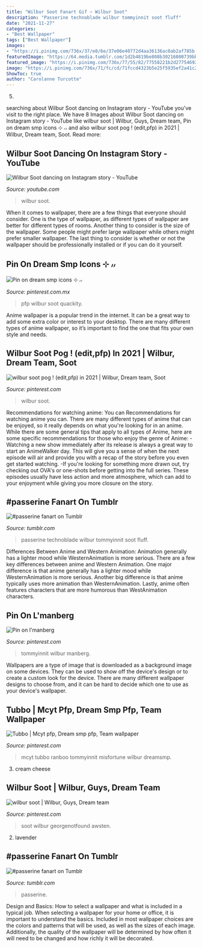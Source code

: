 ```yaml
---
title: "Wilbur Soot Fanart Gif ~ Wilbur Soot"
description: "Passerine technoblade wilbur tommyinnit soot fluff"
date: "2021-11-27"
categories:
- "Best Wallpaper"
tags: ["Best Wallpaper"]
images:
- "https://i.pinimg.com/736x/37/e0/6e/37e06e40772d4aa36136ac0ab2af785b.jpg"
featuredImage: "https://64.media.tumblr.com/1d2b4819be808b30216800739bb9f700/2e24059ffccd696e-5c/s540x810/a7dd2cbe6b7cabc05fdecd396fbc370b7db0b0cc.jpg"
featured_image: "https://i.pinimg.com/736x/77/55/82/77558221b2d277546923e1f794fb09e5.jpg"
image: "https://i.pinimg.com/736x/71/fc/cd/71fccd4323b5e25f5935ef2a41c26d6f.jpg"
ShowToc: true
author: "Carolanne Turcotte"
---
```



5.

	

		
searching about Wilbur Soot dancing on Instagram story - YouTube you've visit to the right place. We have 8 Images about Wilbur Soot dancing on Instagram story - YouTube like wilbur soot | Wilbur, Guys, Dream team, Pin on dream smp icons ⊹ ៸៸ and also wilbur soot pog ! (edit,pfp) in 2021 | Wilbur, Dream team, Soot. Read more:
		
    
## Wilbur Soot Dancing On Instagram Story - YouTube

<img loading=lazy src="https://i.ytimg.com/vi/iNjb1lZGpjw/maxresdefault.jpg" onerror="this.onerror=null;this.src='https://tse2.mm.bing.net/th?id=OIP.0f_qJbHlWAo22KyPXzwC9AHaEK&amp;pid=15.1';" alt="Wilbur Soot dancing on Instagram story - YouTube">

_Source: youtube.com_

>wilbur soot. 

	

When it comes to wallpaper, there are a few things that everyone should consider. One is the type of wallpaper, as different types of wallpaper are better for different types of rooms. Another thing to consider is the size of the wallpaper. Some people might prefer large wallpaper while others might prefer smaller wallpaper. The last thing to consider is whether or not the wallpaper should be professionally installed or if you can do it yourself.

    
## Pin On Dream Smp Icons ⊹ ៸៸

<img loading=lazy src="https://i.pinimg.com/736x/74/03/4e/74034e46c7bfaac3a5e6ddb3212b5632.jpg" onerror="this.onerror=null;this.src='https://tse3.mm.bing.net/th?id=OIP.jECzDCIR6kL0CTNR5-abqgHaHa&amp;pid=15.1';" alt="Pin on dream smp icons ⊹ ៸៸">

_Source: pinterest.com.mx_

>pfp wilbur soot quackity. 

	

Anime wallpaper is a popular trend in the internet. It can be a great way to add some extra color or interest to your desktop. There are many different types of anime wallpaper, so it’s important to find the one that fits your own style and needs.

    
## Wilbur Soot Pog ! (edit,pfp) In 2021 | Wilbur, Dream Team, Soot

<img loading=lazy src="https://i.pinimg.com/736x/d3/a6/fe/d3a6fe15b3f35b8abd8eba8cc423b21c.jpg" onerror="this.onerror=null;this.src='https://tse4.mm.bing.net/th?id=OIP.0DjdMnDqWZ5CATp56DBm4wHaHa&amp;pid=15.1';" alt="wilbur soot pog ! (edit,pfp) in 2021 | Wilbur, Dream team, Soot">

_Source: pinterest.com_

>wilbur soot. 

	

Recommendations for watching anime: You can
Recommendations for watching anime you can. There are many different types of anime that can be enjoyed, so it really depends on what you're looking for in an anime. While there are some general tips that apply to all types of Anime, here are some specific recommendations for those who enjoy the genre of Anime: 
-Watching a new show immediately after its release is always a great way to start an AnimeWalker day. This will give you a sense of when the next episode will air and provide you with a recap of the story before you even get started watching. 
-If you're looking for something more drawn out, try checking out OVA's or one-shots before getting into the full series. These episodes usually have less action and more atmosphere, which can add to your enjoyment while giving you more closure on the story.

    
## #passerine Fanart On Tumblr

<img loading=lazy src="https://64.media.tumblr.com/1d2b4819be808b30216800739bb9f700/2e24059ffccd696e-5c/s540x810/a7dd2cbe6b7cabc05fdecd396fbc370b7db0b0cc.jpg" onerror="this.onerror=null;this.src='https://tse1.mm.bing.net/th?id=OIP.5-y7Dvb3EBA27QurKHTr0gHaL8&amp;pid=15.1';" alt="#passerine fanart on Tumblr">

_Source: tumblr.com_

>passerine technoblade wilbur tommyinnit soot fluff. 

	

Differences Between Anime and Western Animation: Animation generally has a lighter mood while WesternAnimation is more serious.
There are a few key differences between anime and Western Animation. One major difference is that anime generally has a lighter mood while WesternAnimation is more serious. Another big difference is that anime typically uses more animation than WesternAnimation. Lastly, anime often features characters that are more humorous than WestAnimation characters.

    
## Pin On L&#039;manberg

<img loading=lazy src="https://i.pinimg.com/736x/77/55/82/77558221b2d277546923e1f794fb09e5.jpg" onerror="this.onerror=null;this.src='https://tse3.mm.bing.net/th?id=OIP.mVsDtM8LD4qzzd2pFeIUnQHaHa&amp;pid=15.1';" alt="Pin on l&#039;manberg">

_Source: pinterest.com_

>tommyinnit wilbur manberg. 

	

Wallpapers are a type of image that is downloaded as a background image on some devices. They can be used to show off the device's design or to create a custom look for the device. There are many different wallpaper designs to choose from, and it can be hard to decide which one to use as your device's wallpaper.

    
## Tubbo | Mcyt Pfp, Dream Smp Pfp, Team Wallpaper

<img loading=lazy src="https://i.pinimg.com/736x/37/e0/6e/37e06e40772d4aa36136ac0ab2af785b.jpg" onerror="this.onerror=null;this.src='https://tse2.mm.bing.net/th?id=OIP.E_LlInhNNnwdrAXWVgb0WQHaHa&amp;pid=15.1';" alt="Tubbo | Mcyt pfp, Dream smp pfp, Team wallpaper">

_Source: pinterest.com_

>mcyt tubbo ranboo tommyinnit misfortune wilbur dreamsmp. 

	

3. cream cheese 

    
## Wilbur Soot | Wilbur, Guys, Dream Team

<img loading=lazy src="https://i.pinimg.com/736x/71/fc/cd/71fccd4323b5e25f5935ef2a41c26d6f.jpg" onerror="this.onerror=null;this.src='https://tse2.mm.bing.net/th?id=OIP.FDtWv-0kTwtunJgJOcZipQHaHW&amp;pid=15.1';" alt="wilbur soot | Wilbur, Guys, Dream team">

_Source: pinterest.com_

>soot wilbur georgenotfound awsten. 

	

2. lavender 

    
## #passerine Fanart On Tumblr

<img loading=lazy src="https://64.media.tumblr.com/5e44d3f9f2a26cd4b4b3dcdb6b5ac0b5/6933d72096acae8a-55/s640x960/84889674f106b9138863e6649c6e0b44cd07958e.pnj" onerror="this.onerror=null;this.src='https://tse2.mm.bing.net/th?id=OIP.FPCW6XOOQsvJxDlne8fc-QHaF7&amp;pid=15.1';" alt="#passerine fanart on Tumblr">

_Source: tumblr.com_

>passerine. 

	

Design and Basics: How to select a wallpaper and what is included in a typical job.
When selecting a wallpaper for your home or office, it is important to understand the basics. Included in most wallpaper choices are the colors and patterns that will be used, as well as the sizes of each image. Additionally, the quality of the wallpaper will be determined by how often it will need to be changed and how richly it will be decorated.

